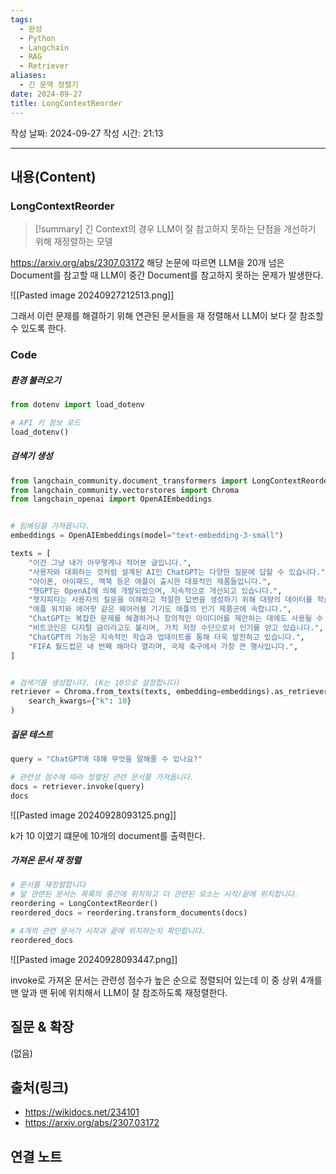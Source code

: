 ```yaml
---
tags:
  - 완성
  - Python
  - Langchain
  - RAG
  - Retriever
aliases:
  - 긴 문맥 정렬기
date: 2024-09-27
title: LongContextReorder
---
```

작성 날짜: 2024-09-27
작성 시간: 21:13


----
## 내용(Content)

### LongContextReorder

>[!summary]
>긴 Context의 경우 LLM이 잘 참고하지 못하는 단점을 개선하기 위해 재정렬하는 모델

https://arxiv.org/abs/2307.03172 해당 논문에 따르면 LLM을 20개 넘은 Document를 참고할 때 LLM이 중간 Document를 참고하지 못하는 문제가 발생한다.

![[Pasted image 20240927212513.png]]


그래서 이런 문제를 해결하기 위해 연관된 문서들을 재 정렬해서 LLM이 보다 잘 참조할 수 있도록 한다.

### Code

##### 환경 불러오기

```python
from dotenv import load_dotenv

# API 키 정보 로드
load_dotenv()
```

##### 검색기 생성

```python
from langchain_community.document_transformers import LongContextReorder
from langchain_community.vectorstores import Chroma
from langchain_openai import OpenAIEmbeddings


# 임베딩을 가져옵니다.
embeddings = OpenAIEmbeddings(model="text-embedding-3-small")

texts = [
    "이건 그냥 내가 아무렇게나 적어본 글입니다.",
    "사용자와 대화하는 것처럼 설계된 AI인 ChatGPT는 다양한 질문에 답할 수 있습니다.",
    "아이폰, 아이패드, 맥북 등은 애플이 출시한 대표적인 제품들입니다.",
    "챗GPT는 OpenAI에 의해 개발되었으며, 지속적으로 개선되고 있습니다.",
    "챗지피티는 사용자의 질문을 이해하고 적절한 답변을 생성하기 위해 대량의 데이터를 학습했습니다.",
    "애플 워치와 에어팟 같은 웨어러블 기기도 애플의 인기 제품군에 속합니다.",
    "ChatGPT는 복잡한 문제를 해결하거나 창의적인 아이디어를 제안하는 데에도 사용될 수 있습니다.",
    "비트코인은 디지털 금이라고도 불리며, 가치 저장 수단으로서 인기를 얻고 있습니다.",
    "ChatGPT의 기능은 지속적인 학습과 업데이트를 통해 더욱 발전하고 있습니다.",
    "FIFA 월드컵은 네 번째 해마다 열리며, 국제 축구에서 가장 큰 행사입니다.",
]


# 검색기를 생성합니다. (K는 10으로 설정합니다)
retriever = Chroma.from_texts(texts, embedding=embeddings).as_retriever(
    search_kwargs={"k": 10}
)
```

##### 질문 테스트

```python
query = "ChatGPT에 대해 무엇을 말해줄 수 있나요?"

# 관련성 점수에 따라 정렬된 관련 문서를 가져옵니다.
docs = retriever.invoke(query)
docs
```

![[Pasted image 20240928093125.png]]

k가 10 이였기 떄문에 10개의 document를 출력한다.

##### 가져온 문서 재 정렬

```python
# 문서를 재정렬합니다
# 덜 관련된 문서는 목록의 중간에 위치하고 더 관련된 요소는 시작/끝에 위치합니다.
reordering = LongContextReorder()
reordered_docs = reordering.transform_documents(docs)

# 4개의 관련 문서가 시작과 끝에 위치하는지 확인합니다.
reordered_docs
```

![[Pasted image 20240928093447.png]]

invoke로 가져온 문서는 관련성 점수가 높은 순으로 정렬되어 있는데 이 중 상위 4개를 맨 앞과 맨 뒤에 위치해서 LLM이 잘 참조하도록 재정렬한다.

## 질문 & 확장

(없음)

## 출처(링크)

- https://wikidocs.net/234101
- https://arxiv.org/abs/2307.03172
## 연결 노트










